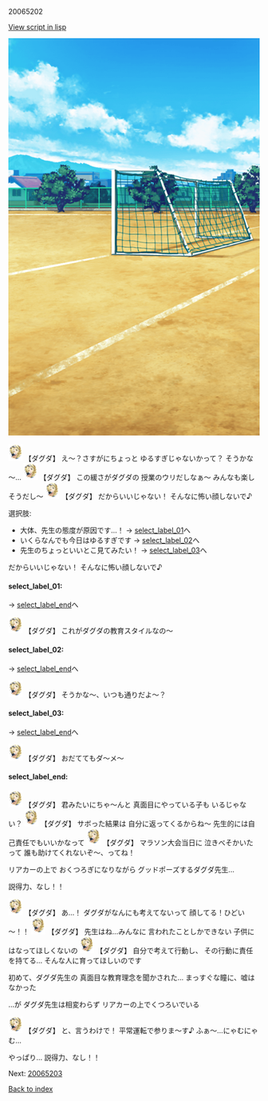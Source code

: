 20065202

[View script in lisp](../scripts/20065202.txt)

![Schoolyard_daytime.png](../images/backgrounds/Schoolyard_daytime.png)

<img src="../images/units/200651.png" alt="200651.png" height="34"/>
【ダグダ】
え～？さすがにちょっと
ゆるすぎじゃないかって？
そうかな～…

<img src="../images/units/200651.png" alt="200651.png" height="34"/>
【ダグダ】
この緩さがダグダの
授業のウリだしなぁ～
みんなも楽しそうだし～

<img src="../images/units/200651.png" alt="200651.png" height="34"/>
【ダグダ】
だからいいじゃない！
そんなに怖い顔しないで♪

選択肢:
- 大体、先生の態度が原因です…！ → [select_label_01](#select_label_01)へ
- いくらなんでも今日はゆるすぎです → [select_label_02](#select_label_02)へ
- 先生のちょっといいとこ見てみたい！ → [select_label_03](#select_label_03)へ

だからいいじゃない！
そんなに怖い顔しないで♪

#### select_label_01:
 → [select_label_end](#select_label_end)へ

<img src="../images/units/200651.png" alt="200651.png" height="34"/>
【ダグダ】
これがダグダの教育スタイルなの～

#### select_label_02:
 → [select_label_end](#select_label_end)へ

<img src="../images/units/200651.png" alt="200651.png" height="34"/>
【ダグダ】
そうかな～、いつも通りだよ～？

#### select_label_03:
 → [select_label_end](#select_label_end)へ

<img src="../images/units/200651.png" alt="200651.png" height="34"/>
【ダグダ】
おだててもダ～メ～

#### select_label_end:

<img src="../images/units/200651.png" alt="200651.png" height="34"/>
【ダグダ】
君みたいにちゃ～んと
真面目にやっている子も
いるじゃない？

<img src="../images/units/200651.png" alt="200651.png" height="34"/>
【ダグダ】
サボった結果は
自分に返ってくるからね～
先生的には自己責任でもいいかなって

<img src="../images/units/200651.png" alt="200651.png" height="34"/>
【ダグダ】
マラソン大会当日に
泣きべそかいたって
誰も助けてくれないぞ～、ってね！

リアカーの上で
おくつろぎになりながら
グッドポーズするダグダ先生…

説得力、なし！！

<img src="../images/units/200651.png" alt="200651.png" height="34"/>
【ダグダ】
あ…！
ダグダがなんにも考えてないって
顔してる！ひどい～！！

<img src="../images/units/200651.png" alt="200651.png" height="34"/>
【ダグダ】
先生はね…みんなに
言われたことしかできない
子供にはなってほしくないの

<img src="../images/units/200651.png" alt="200651.png" height="34"/>
【ダグダ】
自分で考えて行動し、
その行動に責任を持てる…
そんな人に育ってほしいのです

初めて、ダグダ先生の
真面目な教育理念を聞かされた…
まっすぐな瞳に、嘘はなかった

…が
ダグダ先生は相変わらず
リアカーの上でくつろいでいる

<img src="../images/units/200651.png" alt="200651.png" height="34"/>
【ダグダ】
と、言うわけで！
平常運転で参りま～す♪
ふぁ～…にゃむにゃむ…

やっぱり…
説得力、なし！！

Next: [20065203](20065203.md)

[Back to index](index.md)
